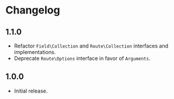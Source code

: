 # Changelog

## 1.1.0

- Refactor `Field\Collection` and `Route\Collection` interfaces and implementations.
- Deprecate `Route\Options` interface in favor of `Arguments`.

## 1.0.0

- Initial release.
